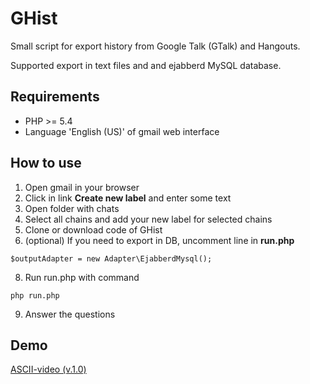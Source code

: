 GHist
=====

Small script for export history from Google Talk (GTalk) and Hangouts.

Supported export in text files and and ejabberd MySQL database.

Requirements
------------

* PHP >= 5.4
* Language 'English (US)' of gmail web interface

How to use
----------

1. Open gmail in your browser
2. Click in link **Create new label** and enter some text
3. Open folder with chats
4. Select all chains and add your new label for selected chains
5. Clone or download code of GHist
7. (optional) If you need to export in DB, uncomment line in **run.php**

 ```
 $outputAdapter = new Adapter\EjabberdMysql();
 ```

8. Run run.php with command

 ```
 php run.php
 ```

9. Answer the questions

Demo
----

[ASCII-video (v.1.0)](http://ascii.io/a/4991)
